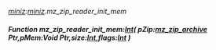 _[miniz](../../modules/miniz/miniz-module.md):[miniz](../../modules/miniz/miniz-module.md).mz\_zip\_reader\_init\_mem_
##### Function mz\_zip\_reader\_init\_mem:[Int](../../modules/wonkey/wonkey-types-int.md)( pZip:[mz_zip_archive](../../modules/miniz/miniz-mz_zip_archive.md) Ptr,pMem:Void Ptr,size:[Int](../../modules/wonkey/wonkey-types-int.md),flags:[Int](../../modules/wonkey/wonkey-types-int.md) )
